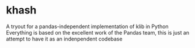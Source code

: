 khash
=====

A tryout for a pandas-independent implementation of klib in Python
Everything is based on the excellent work of the Pandas team, this is just an attempt to have it as an indenpendent
codebase
